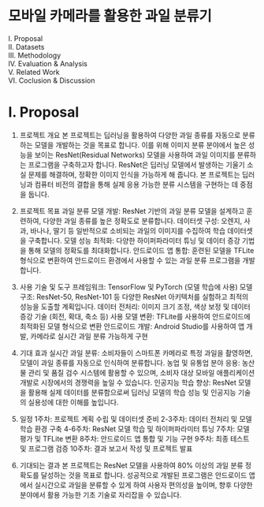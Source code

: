 # 모바일 카메라를 활용한 과일 분류기

I. Proposal<br>
II. Datasets<br>
III. Methodology<br>
IV. Evaluation & Analysis<br>
V. Related Work<br>
VI. Coclusion & Discussion<br>

# I. Proposal

1. 프로젝트 개요
본 프로젝트는 딥러닝을 활용하여 다양한 과일 종류를 자동으로 분류하는 모델을 개발하는 것을 목표로 합니다. 이를 위해 이미지 분류 분야에서 높은 성능을 보이는 ResNet(Residual Networks) 모델을 사용하여 과일 이미지를 분류하는 프로그램을 구축하고자 합니다. ResNet은 딥러닝 모델에서 발생하는 기울기 소실 문제를 해결하며, 정확한 이미지 인식을 가능하게 해 줍니다. 본 프로젝트는 딥러닝과 컴퓨터 비전의 결합을 통해 실제 응용 가능한 분류 시스템을 구현하는 데 중점을 둡니다.

2. 프로젝트 목표
과일 분류 모델 개발: ResNet 기반의 과일 분류 모델을 설계하고 훈련하여, 다양한 과일 종류를 높은 정확도로 분류합니다.
데이터셋 구성: 오렌지, 사과, 바나나, 딸기 등 일반적으로 소비되는 과일의 이미지를 수집하여 학습 데이터셋을 구축합니다.
모델 성능 최적화: 다양한 하이퍼파라미터 튜닝 및 데이터 증강 기법을 통해 모델의 정확도를 최대화합니다.
안드로이드 앱 통합: 훈련된 모델을 TFLite 형식으로 변환하여 안드로이드 환경에서 사용할 수 있는 과일 분류 프로그램을 개발합니다.
3. 사용 기술 및 도구
프레임워크: TensorFlow 및 PyTorch (모델 학습에 사용)
모델 구조: ResNet-50, ResNet-101 등 다양한 ResNet 아키텍처를 실험하고 최적의 성능을 도출할 계획입니다.
데이터 전처리: 이미지 크기 조정, 색상 보정 및 데이터 증강 기술 (회전, 확대, 축소 등) 사용
모델 변환: TFLite를 사용하여 안드로이드에 최적화된 모델 형식으로 변환
안드로이드 개발: Android Studio를 사용하여 앱 개발, 카메라로 실시간 과일 분류 가능하게 구현
4. 기대 효과
실시간 과일 분류: 소비자들이 스마트폰 카메라로 특정 과일을 촬영하면, 모델이 과일 종류를 자동으로 인식하여 분류합니다.
농업 및 유통업 분야 응용: 농산물 관리 및 품질 검수 시스템에 활용할 수 있으며, 소비자 대상 모바일 애플리케이션 개발로 시장에서의 경쟁력을 높일 수 있습니다.
인공지능 학습 향상: ResNet 모델을 활용해 실제 데이터를 분류함으로써 딥러닝 모델의 학습 성능 및 인공지능 기술의 실용성에 대한 이해를 높입니다.
5. 일정
1주차: 프로젝트 계획 수립 및 데이터셋 준비
2-3주차: 데이터 전처리 및 모델 학습 환경 구축
4-6주차: ResNet 모델 학습 및 하이퍼파라미터 튜닝
7주차: 모델 평가 및 TFLite 변환
8주차: 안드로이드 앱 통합 및 기능 구현
9주차: 최종 테스트 및 프로그램 검증
10주차: 결과 보고서 작성 및 프로젝트 발표
6. 기대되는 결과
본 프로젝트는 ResNet 모델을 사용하여 80% 이상의 과일 분류 정확도를 달성하는 것을 목표로 합니다. 성공적으로 개발된 프로그램은 안드로이드 앱에서 실시간으로 과일을 분류할 수 있게 하여 사용자 편의성을 높이며, 향후 다양한 분야에서 활용 가능한 기초 기술로 자리잡을 수 있습니다.
